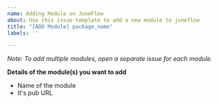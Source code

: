 ```yaml
---
name: Adding Module on JuneFlow
about: Use this issue template to add a new module to juneflow
title: "[ADD Module] package_name"
labels: ''

---
```


_Note: To add multiple modules, open a separate issue for each module._

**Details of the module(s) you want to add**

- Name of the module 
- It's pub URL
